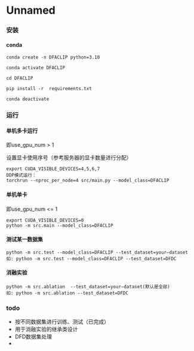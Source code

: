 # Unnamed

### 安装

#### conda

```
conda create -n DFACLIP python=3.10

conda activate DFACLIP

cd DFACLIP

pip install -r  requirements.txt

conda deactivate
```



### 运行

#### 单机多卡运行

即use_gpu_num > 1

设置显卡使用序号（参考服务器的显卡数量进行分配）

```
export CUDA_VISIBLE_DEVICES=4,5,6,7
DDP模式运行：
torchrun --nproc_per_node=4 src/main.py --model_class=DFACLIP
```

#### 单机单卡

即use_gpu_num <= 1

```
export CUDA_VISIBLE_DEVICES=0
python -m src.main --model_class=DFACLIP
```

#### 测试某一数据集

```
python -m src.test --model_class=DFACLIP --test_dataset=your—dataset
如: python -m src.test --model_class=DFACLIP --test_dataset=DFDC
```

#### 消融实验

```
python -m src.ablation  --test_dataset=your—dataset(默认是全部)
如: python -m src.ablation --test_dataset=DFDC
```



### todo

- 按不同数据集进行训练、测试（已完成）
- 用于消融实验的继承类设计
- DFD数据集处理
- 